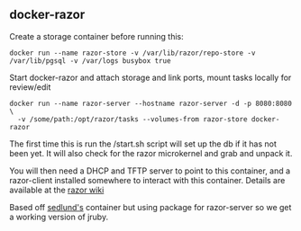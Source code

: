 ## docker-razor

Create a storage container before running this:

```
docker run --name razor-store -v /var/lib/razor/repo-store -v /var/lib/pgsql -v /var/logs busybox true
```

Start docker-razor and attach storage and link ports, mount tasks locally for review/edit

```
docker run --name razor-server --hostname razor-server -d -p 8080:8080 \
  -v /some/path:/opt/razor/tasks --volumes-from razor-store docker-razor
```

The first time this is run the /start.sh script will set up the db if it has
not been yet.  It will also check for the razor microkernel and grab and unpack it.

You will then need a DHCP and TFTP server to point to this container, and a
razor-client installed somewhere to interact with this container. Details are
available at the [razor wiki](https://github.com/puppetlabs/razor-server/wiki)


Based off [sedlund's](https://hub.docker.com/r/sedlund/centos-razor-server/) container but using package for
razor-server so we get a working version of jruby.
